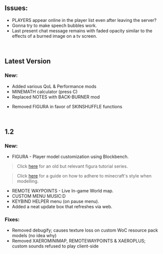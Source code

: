 ## Issues:
- PLAYERS appear online in the player list even after leaving the server?
- Gonna try to make speech bubbles work.
- Last present chat message remains with faded opacity similar to the effects of a burned image on a tv screen.

<br>

## Latest Version
### New:
+ Added various QoL & Performance mods
+ MINEMATH calculator (press C)
+ Replaced NOTES with BACK-BURNER mod
- Removed FIGURA in favor of SKINSHUFFLE functions

<br>

## 1.2
### New:
+ FIGURA - Player model customization using Blockbench.
> Click [here](https://www.youtube.com/watch?v=TKB0q0SmCBo&list=PLNz7v2g2SFA8lOQUDS4z4-gIDLi_dWAhl) for an old but relevant figura tutorial series.

> Click [here](https://www.blockbench.net/wiki/guides/minecraft-style-guide/) for a guide on how to adhere to minecraft's style when modelling.
+ REMOTE WAYPOINTS - Live In-game World map.
+ CUSTOM MENU MUSIC:D
+ KEYBIND HELPER menu (on pause menu).
+ Added a neat update box that refreshes via web.

### Fixes:
- Removed debugify; causes texture loss on custom WoC resource pack models (no idea why)
- Removed XAEROMINIMAP, REMOTEWAYPOINTS & XAEROPLUS; custom sounds refused to play client-side

